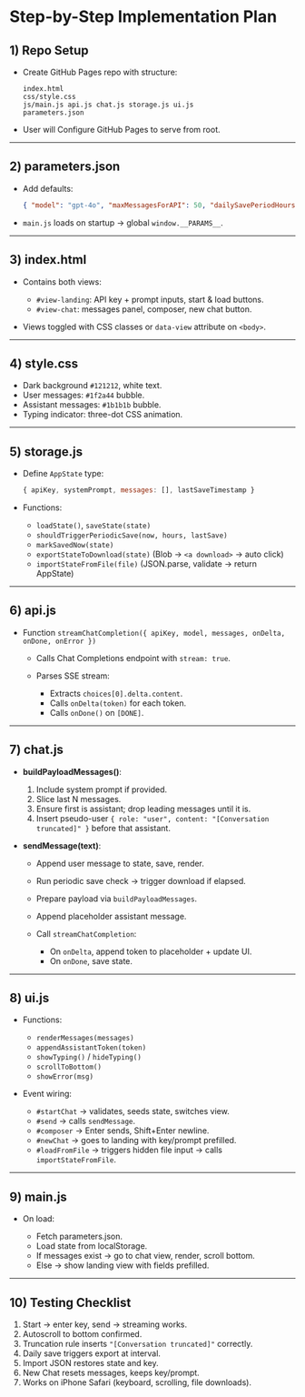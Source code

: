 # Step-by-Step Implementation Plan

## 1) Repo Setup

* Create GitHub Pages repo with structure:

  ```
  index.html
  css/style.css
  js/main.js api.js chat.js storage.js ui.js
  parameters.json
  ```
* User will Configure GitHub Pages to serve from root.

---

## 2) parameters.json

* Add defaults:

  ```json
  { "model": "gpt-4o", "maxMessagesForAPI": 50, "dailySavePeriodHours": 24 }
  ```
* `main.js` loads on startup → global `window.__PARAMS__`.

---

## 3) index.html

* Contains both views:

  * `#view-landing`: API key + prompt inputs, start & load buttons.
  * `#view-chat`: messages panel, composer, new chat button.
* Views toggled with CSS classes or `data-view` attribute on `<body>`.

---

## 4) style.css

* Dark background `#121212`, white text.
* User messages: `#1f2a44` bubble.
* Assistant messages: `#1b1b1b` bubble.
* Typing indicator: three-dot CSS animation.

---

## 5) storage.js

* Define `AppState` type:

  ```js
  { apiKey, systemPrompt, messages: [], lastSaveTimestamp }
  ```
* Functions:

  * `loadState()`, `saveState(state)`
  * `shouldTriggerPeriodicSave(now, hours, lastSave)`
  * `markSavedNow(state)`
  * `exportStateToDownload(state)` (Blob → `<a download>` → auto click)
  * `importStateFromFile(file)` (JSON.parse, validate → return AppState)

---

## 6) api.js

* Function `streamChatCompletion({ apiKey, model, messages, onDelta, onDone, onError })`

  * Calls Chat Completions endpoint with `stream: true`.
  * Parses SSE stream:

    * Extracts `choices[0].delta.content`.
    * Calls `onDelta(token)` for each token.
    * Calls `onDone()` on `[DONE]`.

---

## 7) chat.js

* **buildPayloadMessages()**:

  1. Include system prompt if provided.
  2. Slice last N messages.
  3. Ensure first is assistant; drop leading messages until it is.
  4. Insert pseudo-user `{ role: "user", content: "[Conversation truncated]" }` before that assistant.
* **sendMessage(text)**:

  * Append user message to state, save, render.
  * Run periodic save check → trigger download if elapsed.
  * Prepare payload via `buildPayloadMessages`.
  * Append placeholder assistant message.
  * Call `streamChatCompletion`:

    * On `onDelta`, append token to placeholder + update UI.
    * On `onDone`, save state.

---

## 8) ui.js

* Functions:

  * `renderMessages(messages)`
  * `appendAssistantToken(token)`
  * `showTyping()` / `hideTyping()`
  * `scrollToBottom()`
  * `showError(msg)`
* Event wiring:

  * `#startChat` → validates, seeds state, switches view.
  * `#send` → calls `sendMessage`.
  * `#composer` → Enter sends, Shift+Enter newline.
  * `#newChat` → goes to landing with key/prompt prefilled.
  * `#loadFromFile` → triggers hidden file input → calls `importStateFromFile`.

---

## 9) main.js

* On load:

  * Fetch parameters.json.
  * Load state from localStorage.
  * If messages exist → go to chat view, render, scroll bottom.
  * Else → show landing view with fields prefilled.

---

## 10) Testing Checklist

1. Start → enter key, send → streaming works.
2. Autoscroll to bottom confirmed.
3. Truncation rule inserts `"[Conversation truncated]"` correctly.
4. Daily save triggers export at interval.
5. Import JSON restores state and key.
6. New Chat resets messages, keeps key/prompt.
7. Works on iPhone Safari (keyboard, scrolling, file downloads).
